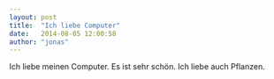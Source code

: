 ```yaml
---
layout: post
title:  "Ich liebe Computer"
date:   2014-08-05 12:00:58
author: "jonas"
---
```



Ich liebe meinen Computer. Es ist sehr schön. Ich liebe auch Pflanzen.